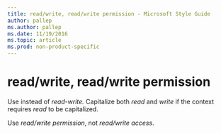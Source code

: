 ```yaml
---
title: read/write, read/write permission - Microsoft Style Guide
author: pallep
ms.author: pallep
ms.date: 11/19/2016
ms.topic: article
ms.prod: non-product-specific
---
```


# read/write, read/write permission

Use instead of *read-write.* Capitalize both *read* and *write* if the context requires *read* to be capitalized. 

Use *read/write permission*, not *read/write access*. 
